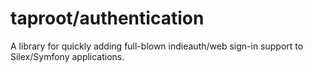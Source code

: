 # taproot/authentication

A library for quickly adding full-blown indieauth/web sign-in support to Silex/Symfony applications.


